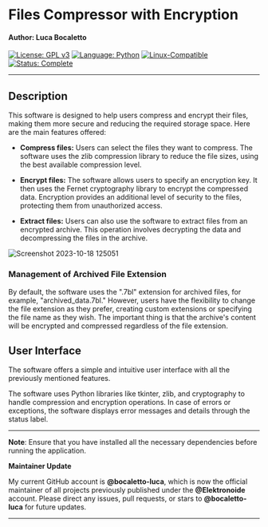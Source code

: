 # Files Compressor with Encryption
#### Author: Luca Bocaletto

[![License: GPL v3](https://img.shields.io/badge/License-GPLv3-blue?style=for-the-badge&logo=gnu)](LICENSE) [![Language: Python](https://img.shields.io/badge/Language-Python-blue?style=for-the-badge&logo=python)](https://www.python.org/) [![Linux-Compatible](https://img.shields.io/badge/Linux-Compatible-blue?style=for-the-badge&logo=linux)](https://www.kernel.org/) [![Status: Complete](https://img.shields.io/badge/Status-Complete-brightgreen?style=for-the-badge)](https://github.com/bocaletto-luca/Directory-Monitor)

----
## Description

This software is designed to help users compress and encrypt their files, making them more secure and reducing the required storage space. Here are the main features offered:

- **Compress files:** Users can select the files they want to compress. The software uses the zlib compression library to reduce the file sizes, using the best available compression level.

- **Encrypt files:** The software allows users to specify an encryption key. It then uses the Fernet cryptography library to encrypt the compressed data. Encryption provides an additional level of security to the files, protecting them from unauthorized access.

- **Extract files:** Users can also use the software to extract files from an encrypted archive. This operation involves decrypting the data and decompressing the files in the archive.

![Screenshot 2023-10-18 125051](https://github.com/elektronoide/7bl-Compressor-Encryption/assets/134635227/90a088c6-4786-47f9-a6f3-5d782186da04)

### Management of Archived File Extension

By default, the software uses the ".7bl" extension for archived files, for example, "archived_data.7bl." However, users have the flexibility to change the file extension as they prefer, creating custom extensions or specifying the file name as they wish. The important thing is that the archive's content will be encrypted and compressed regardless of the file extension.

## User Interface

The software offers a simple and intuitive user interface with all the previously mentioned features.

The software uses Python libraries like tkinter, zlib, and cryptography to handle compression and encryption operations. In case of errors or exceptions, the software displays error messages and details through the status label.

---

**Note**: Ensure that you have installed all the necessary dependencies before running the application.

**Maintainer Update**

My current GitHub account is **@bocaletto-luca**, which is now the official maintainer of all projects previously published under the **@Elektronoide** account. Please direct any issues, pull requests, or stars to **@bocaletto-luca** for future updates.

---

